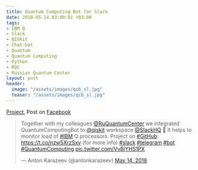 ```yaml
---
title: Quantum Computing Bot for Slack
date: 2018-05-14 03:00:01 +03:00
tags:
- IBM Q
- Slack
- QISKit
- Chat-bot
- Quantum
- Quantum Computing
- Python
- RQC
- Russian Quantum Center
layout: post
header:
  image: "/assets/images/qcb_sl.jpg"
  teaser: "/assets/images/qcb_sl.jpg"
---
```


[Project](https://github.com/RQC-QApp/QuantumComputingBot), Post on [Facebook](https://www.facebook.com/anton.karazeev/posts/1686285154826279)

<blockquote class="twitter-tweet"><p lang="en" dir="ltr">Together with my colleagues <a href="https://twitter.com/RuQuantumCenter?ref_src=twsrc%5Etfw">@RuQuantumCenter</a> we integrated QuantumComputingBot to <a href="https://twitter.com/qiskit?ref_src=twsrc%5Etfw">@qiskit</a> workspace <a href="https://twitter.com/SlackHQ?ref_src=twsrc%5Etfw">@SlackHQ</a> 🎉 It helps to monitor load of <a href="https://twitter.com/hashtag/IBM?src=hash&amp;ref_src=twsrc%5Etfw">#IBM</a> Q processors. Project on <a href="https://twitter.com/hashtag/GitHub?src=hash&amp;ref_src=twsrc%5Etfw">#GitHub</a>: <a href="https://t.co/nzw5XrzSxy">https://t.co/nzw5XrzSxy</a> (for more info) <a href="https://twitter.com/hashtag/slack?src=hash&amp;ref_src=twsrc%5Etfw">#slack</a> <a href="https://twitter.com/hashtag/telegram?src=hash&amp;ref_src=twsrc%5Etfw">#telegram</a> <a href="https://twitter.com/hashtag/bot?src=hash&amp;ref_src=twsrc%5Etfw">#bot</a> <a href="https://twitter.com/hashtag/QuantumComputing?src=hash&amp;ref_src=twsrc%5Etfw">#QuantumComputing</a> <a href="https://t.co/VvBjYHS1PX">pic.twitter.com/VvBjYHS1PX</a></p>&mdash; Anton Karazeev (@antonkarazeev) <a href="https://twitter.com/antonkarazeev/status/996001126964252672?ref_src=twsrc%5Etfw">May 14, 2018</a></blockquote> <script async src="https://platform.twitter.com/widgets.js" charset="utf-8"></script>
